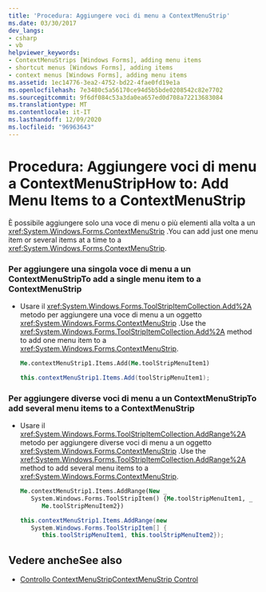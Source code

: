 ```yaml
---
title: 'Procedura: Aggiungere voci di menu a ContextMenuStrip'
ms.date: 03/30/2017
dev_langs:
- csharp
- vb
helpviewer_keywords:
- ContextMenuStrips [Windows Forms], adding menu items
- shortcut menus [Windows Forms], adding items
- context menus [Windows Forms], adding menu items
ms.assetid: 1ec14776-3ea2-4752-bd22-4fae0fd19e1a
ms.openlocfilehash: 7e3480c5a56170ce94d5b5bde0208542c82e7702
ms.sourcegitcommit: 9f6df084c53a3da0ea657ed0d708a72213683084
ms.translationtype: MT
ms.contentlocale: it-IT
ms.lasthandoff: 12/09/2020
ms.locfileid: "96963643"
---
```

# <a name="how-to-add-menu-items-to-a-contextmenustrip"></a><span data-ttu-id="17017-102">Procedura: Aggiungere voci di menu a ContextMenuStrip</span><span class="sxs-lookup"><span data-stu-id="17017-102">How to: Add Menu Items to a ContextMenuStrip</span></span>
<span data-ttu-id="17017-103">È possibile aggiungere solo una voce di menu o più elementi alla volta a un <xref:System.Windows.Forms.ContextMenuStrip> .</span><span class="sxs-lookup"><span data-stu-id="17017-103">You can add just one menu item or several items at a time to a <xref:System.Windows.Forms.ContextMenuStrip>.</span></span>  
  
### <a name="to-add-a-single-menu-item-to-a-contextmenustrip"></a><span data-ttu-id="17017-104">Per aggiungere una singola voce di menu a un ContextMenuStrip</span><span class="sxs-lookup"><span data-stu-id="17017-104">To add a single menu item to a ContextMenuStrip</span></span>  
  
- <span data-ttu-id="17017-105">Usare il <xref:System.Windows.Forms.ToolStripItemCollection.Add%2A> metodo per aggiungere una voce di menu a un oggetto <xref:System.Windows.Forms.ContextMenuStrip> .</span><span class="sxs-lookup"><span data-stu-id="17017-105">Use the <xref:System.Windows.Forms.ToolStripItemCollection.Add%2A> method to add one menu item to a <xref:System.Windows.Forms.ContextMenuStrip>.</span></span>  
  
    ```vb  
    Me.contextMenuStrip1.Items.Add(Me.toolStripMenuItem1)  
    ```  
  
    ```csharp  
    this.contextMenuStrip1.Items.Add(toolStripMenuItem1);  
    ```  
  
### <a name="to-add-several-menu-items-to-a-contextmenustrip"></a><span data-ttu-id="17017-106">Per aggiungere diverse voci di menu a un ContextMenuStrip</span><span class="sxs-lookup"><span data-stu-id="17017-106">To add several menu items to a ContextMenuStrip</span></span>  
  
- <span data-ttu-id="17017-107">Usare il <xref:System.Windows.Forms.ToolStripItemCollection.AddRange%2A> metodo per aggiungere diverse voci di menu a un oggetto <xref:System.Windows.Forms.ContextMenuStrip> .</span><span class="sxs-lookup"><span data-stu-id="17017-107">Use the <xref:System.Windows.Forms.ToolStripItemCollection.AddRange%2A> method to add several menu items to a <xref:System.Windows.Forms.ContextMenuStrip>.</span></span>  
  
    ```vb  
    Me.contextMenuStrip1.Items.AddRange(New _  
       System.Windows.Forms.ToolStripItem() {Me.toolStripMenuItem1, _  
          Me.toolStripMenuItem2})  
    ```  
  
    ```csharp  
    this.contextMenuStrip1.Items.AddRange(new
       System.Windows.Forms.ToolStripItem[] {  
          this.toolStripMenuItem1, this.toolStripMenuItem2});  
    ```  
  
## <a name="see-also"></a><span data-ttu-id="17017-108">Vedere anche</span><span class="sxs-lookup"><span data-stu-id="17017-108">See also</span></span>

- [<span data-ttu-id="17017-109">Controllo ContextMenuStrip</span><span class="sxs-lookup"><span data-stu-id="17017-109">ContextMenuStrip Control</span></span>](contextmenustrip-control.md)
